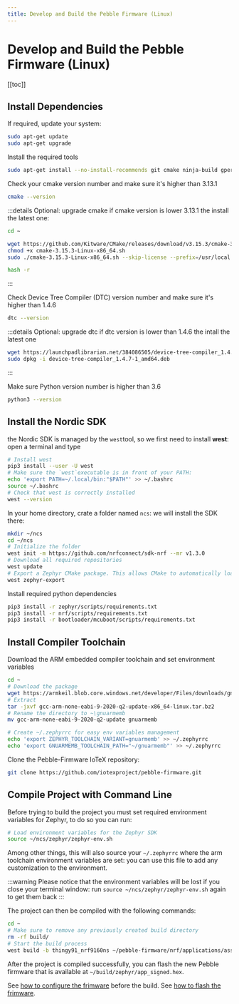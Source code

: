 ```yaml
---
title: Develop and Build the Pebble Firmware (Linux)
---
```


# Develop and Build the Pebble Firmware (Linux)

[[toc]]

## Install Dependencies

If required, update your system:

```sh
sudo apt-get update
sudo apt-get upgrade
```

Install the required tools

```sh
sudo apt-get install --no-install-recommends git cmake ninja-build gperf ccache dfu-util device-tree-compiler wget python3-dev python3-pip python3-setuptools python3-tk python3-wheel xz-utils file make gcc gcc-multilib g++-multilib libsdl2-dev
```

Check your cmake version number and make sure it's higher than 3.13.1

```sh
cmake --version
```

:::details Optional: upgrade cmake
if cmake version is lower 3.13.1 the install the latest one:

```sh
cd ~

wget https://github.com/Kitware/CMake/releases/download/v3.15.3/cmake-3.15.3-Linux-x86_64.sh
chmod +x cmake-3.15.3-Linux-x86_64.sh
sudo ./cmake-3.15.3-Linux-x86_64.sh --skip-license --prefix=/usr/local

hash -r

```

:::

Check Device Tree Compiler (DTC) version number and make sure it's higher than 1.4.6

```sh
dtc --version
```

:::details Optional: upgrade dtc
if dtc version is lower than 1.4.6 the intall the latest one

```sh
wget https://launchpadlibrarian.net/384086505/device-tree-compiler_1.4.7-1_amd64.deb
sudo dpkg -i device-tree-compiler_1.4.7-1_amd64.deb
```

:::

Make sure Python version number is higher than 3.6

```sh
python3 --version
```

## Install the Nordic SDK

the Nordic SDK is managed by the `west`tool, so we first need to install **west**: open a terminal and type

```sh
# Install west
pip3 install --user -U west
# Make sure the `west`executable is in front of your PATH:
echo 'export PATH=~/.local/bin:"$PATH"' >> ~/.bashrc
source ~/.bashrc
# Check that west is correctly installed
west --version
```

In your home directory, crate a folder named `ncs`: we will install the SDK there:

```sh
mkdir ~/ncs
cd ~/ncs
# Initialize the folder
west init -m https://github.com/nrfconnect/sdk-nrf --mr v1.3.0
# Download all required repositories
west update
# Export a Zephyr CMake package. This allows CMake to automatically load the boilerplate code required for building nRF Connect SDK applications:
west zephyr-export
```

Install required python dependencies

```sh
pip3 install -r zephyr/scripts/requirements.txt
pip3 install -r nrf/scripts/requirements.txt
pip3 install -r bootloader/mcuboot/scripts/requirements.txt

```

## Install Compiler Toolchain

Download the ARM embedded compiler toolchain and set environment variables

```sh
cd ~
# Download the package
wget https://armkeil.blob.core.windows.net/developer/Files/downloads/gnu-rm/9-2020q2/gcc-arm-none-eabi-9-2020-q2-update-x86_64-linux.tar.bz2
# Extract
tar -jxvf gcc-arm-none-eabi-9-2020-q2-update-x86_64-linux.tar.bz2
# Rename the directory to ~\gnuarmemb
mv gcc-arm-none-eabi-9-2020-q2-update gnuarmemb

# Create ~/.zephyrrc for easy env variables management
echo 'export ZEPHYR_TOOLCHAIN_VARIANT=gnuarmemb' >> ~/.zephyrrc
echo 'export GNUARMEMB_TOOLCHAIN_PATH="~/gnuarmemb"' >> ~/.zephyrrc
```

Clone the Pebble-Firmware IoTeX repository:

```sh
git clone https://github.com/iotexproject/pebble-firmware.git
```

## Compile Project with Command Line

Before trying to build the project you must set required environment variables for Zephyr, to do so you can run:

```sh
# Load environment variables for the Zephyr SDK
source ~/ncs/zephyr/zephyr-env.sh
```

Among other things, this will also source your `~/.zephyrrc` where the arm toolchain environment variables are set: you can use this file to add any customization to the environment.

:::warning
Please notice that the environment variables will be lost if you close your terminal window: run `source ~/ncs/zephyr/zephyr-env.sh` again to get them back
:::

The project can then be compiled with the following commands:

```sh
cd ~
# Make sure to remove any previously created build directory
rm -rf build/
# Start the build process
west build -b thingy91_nrf9160ns ~/pebble-firmware/nrf/applications/asset_tracker/
```

After the project is compiled successfully, you can flash the new Pebble firmware that is available at `~/build/zephyr/app_signed.hex`.

See [how to configure the frimware](pebble-configure) before the build.
See [how to flash the frimware](pebble-flash).
